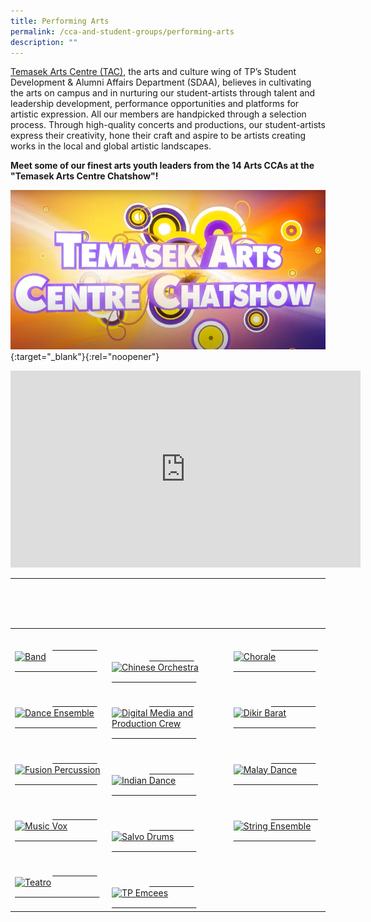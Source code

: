 ```yaml
---
title: Performing Arts
permalink: /cca-and-student-groups/performing-arts
description: ""
---
```

[Temasek Arts Centre (TAC)](/be-entertained/temasek-arts-centre/), the arts and culture wing of TP’s Student Development & Alumni Affairs Department (SDAA), believes in cultivating the arts on campus and in nurturing our student-artists through talent and leadership development, performance opportunities and platforms for artistic expression. All our members are handpicked through a selection process. Through high-quality concerts and productions, our student-artists express their creativity, hone their craft and aspire to be artists creating works in the local and global artistic landscapes.

**Meet some of our finest arts youth leaders from the 14 Arts CCAs at the "Temasek Arts Centre Chatshow"!**

[![TAC Chatshow](/images/BeInvolved-TACChatShow1.png)](https://www.youtube.com/watch?v=H6hoTX7b-5E&feature=youtu.be){:target="_blank"}{:rel="noopener"}

<div class="bp-youtube">
<iframe width="560" height="315" src="https://www.youtube.com/embed/82uPMWY7tQU" title="YouTube video player" frameborder="0" allow="accelerometer; autoplay; clipboard-write; encrypted-media; gyroscope; picture-in-picture" allowfullscreen></iframe>
</div>

---

<div>
    <table>
        <tr>
            <td style="max-width:33%; vertical-align:bottom; border:none"><br>
                <a href="/performing_arts/band/">
                    <image src="/images/Arts/BAND_button-01.png" style="display:block;margin-left:auto;margin-right:auto;" alt="Band">
                    </image>
                </a>
            </td>
            <td style="max-width:33%; vertical-align:bottom; border:none"><br>
                <a href="/performing_arts/chinese_orchestra/">
                    <image src="/images/Arts/CO_button-01.png" style="display:block;margin-left:auto;margin-right:auto;" alt="Chinese Orchestra">
                    </image>
                </a>
            </td>
            <td style="max-width:33%; vertical-align:bottom; border:none"><br>
                <a href="/performing_arts/chorale/">
                    <image src="/images/Arts/CHORALE_button-01.png" style="display:block;margin-left:auto;margin-right:auto;" alt="Chorale">
                    </image>
                </a>
            </td>
        </tr>
        <tr>
            <td style="max-width:33%; vertical-align:bottom; border:none"><br>
                <a href="/performing_arts/dance_ensemble/">
                    <image src="/images/Arts/DE_button-01.png" style="display:block;margin-left:auto;margin-right:auto;" alt="Dance Ensemble">
                    </image>
                </a>
            </td>
            <td style="max-width:33%; vertical-align:bottom; border:none"><br>
                <a href="/performing_arts/digital_media/">
                    <image src="/images/Arts/DMPC_button-01.png" style="display:block;margin-left:auto;margin-right:auto;" alt="Digital Media and Production Crew">
                    </image>
                </a>
            </td>
            <td style="max-width:33%; vertical-align:bottom; border:none"><br>
                <a href="/performing_arts/dikir_barat/">
                    <image src="/images/Arts/DK_button-01.png" style="display:block;margin-left:auto;margin-right:auto;" alt="Dikir Barat">
                    </image>
                </a>
            </td>
        </tr>
        <tr>
            <td style="max-width:33%; vertical-align:bottom; border:none"><br>
                <a href="/performing_arts/fusion_percussion/">
                    <image src="/images/Arts/FP_button-01.png" style="display:block;margin-left:auto;margin-right:auto;" alt="Fusion Percussion">
                    </image>
                </a>
            </td>
            <td style="max-width:33%; vertical-align:bottom; border:none"><br>
                <a href="/performing_arts/indian_dance/">
                    <image src="/images/Arts/IDG_button-01.png" style="display:block;margin-left:auto;margin-right:auto;" alt="Indian Dance">
                    </image>
                </a>
            </td>
            <td style="max-width:33%; vertical-align:bottom; border:none"><br>
                <a href="/performing_arts/malay_dance/">
                    <image src="/images/Arts/MDG_button-01.png" style="display:block;margin-left:auto;margin-right:auto;" alt="Malay Dance">
                    </image>
                </a>
            </td>
        </tr>
        <tr>
            <td style="max-width:33%; vertical-align:bottom; border:none"><br>
                <a href="/performing_arts/music_vox/">
                    <image src="/images/Arts/MV_button-01.png" style="display:block;margin-left:auto;margin-right:auto;" alt="Music Vox">
                    </image>
                </a>
            </td>
            <td style="max-width:33%; vertical-align:bottom; border:none"><br>
                <a href="/performing_arts/salvo_drums/">
                    <image src="/images/Arts/SALVO_button-01.png" style="display:block;margin-left:auto;margin-right:auto;" alt="Salvo Drums">
                    </image>
                </a>
            </td>
            <td style="max-width:33%; vertical-align:bottom; border:none"><br>
                <a href="/performing_arts/string_ensemble/">
                    <image src="/images/Arts/SE_button-01.png" style="display:block;margin-left:auto;margin-right:auto;" alt="String Ensemble">
                    </image>
                </a>
            </td>
        </tr>
        <tr>
            <td style="max-width:33%; vertical-align:bottom; border:none"><br>
                <a href="/performing_arts/teatro/">
                    <image src="/images/Arts/TEATRO_button-01.png" style="display:block;margin-left:auto;margin-right:auto;" alt="Teatro">
                    </image>
                </a>
            </td>
            <td style="max-width:33%; vertical-align:bottom; border:none"><br>
                <a href="/performing_arts/tp_emcees/">
                    <image src="/images/Arts/EMCEES_button-01.png" style="display:block;margin-left:auto;margin-right:auto;" alt="TP Emcees">
                    </image>
                </a>
            </td>
        </tr>
    </table>
</div>
